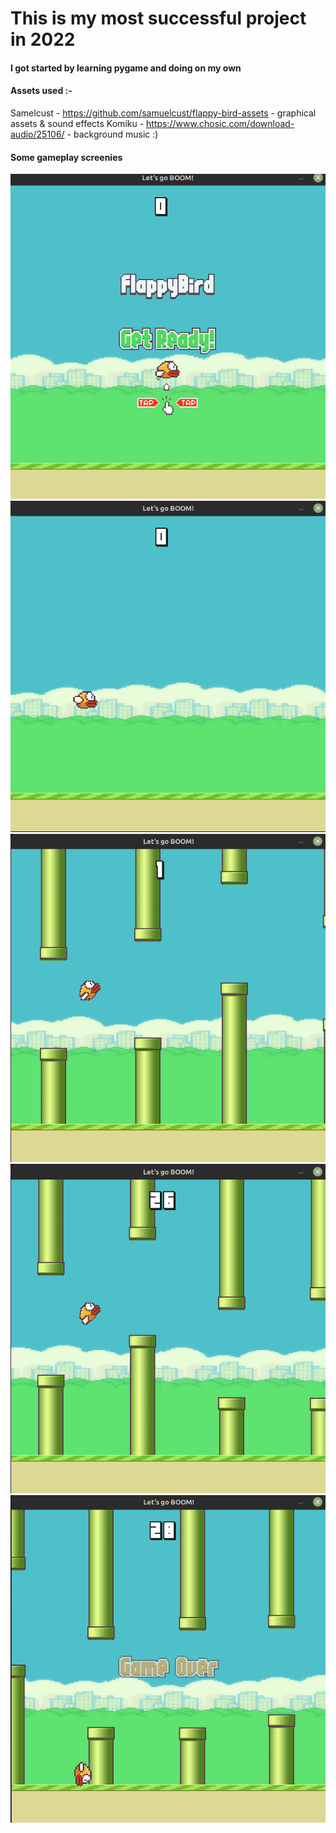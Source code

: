 # This is my most successful project in 2022
#### I got started by learning pygame and doing on my own

#### Assets used :-
Samelcust - https://github.com/samuelcust/flappy-bird-assets - graphical assets & sound effects
Komiku - https://www.chosic.com/download-audio/25106/ - background music :)


#### Some gameplay screenies
<img src="footages/0.png"></img>
<img src="footages/1.png"></img>
<img src="footages/2.png"></img>
<img src="footages/3.png"></img>
<img src="footages/4.png"></img>
